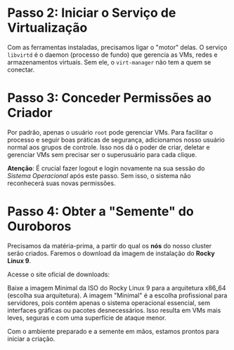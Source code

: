 # Passo 2: Iniciar o Serviço de Virtualização

Com as ferramentas instaladas, precisamos ligar o "motor" delas. O serviço `libvirtd` é o daemon (processo de fundo) que gerencia as VMs, redes e armazenamentos virtuais. Sem ele, o `virt-manager` não tem a quem se conectar.

# Passo 3: Conceder Permissões ao Criador

Por padrão, apenas o usuário `root` pode gerenciar VMs. Para facilitar o processo e seguir boas práticas de segurança, adicionamos nosso usuário normal aos grupos de controle. Isso nos dá o poder de criar, deletar e gerenciar VMs sem precisar ser o superusuário para cada clique.

**Atenção**: É crucial fazer logout e login novamente na sua sessão do *Sistema Operacional* após este passo. Sem isso, o sistema não reconhecerá suas novas permissões.

# Passo 4: Obter a "Semente" do Ouroboros

Precisamos da matéria-prima, a partir do qual os **nós** do nosso cluster serão criados. Faremos o download da imagem de instalação do **Rocky Linux 9**.

Acesse o site oficial de downloads: 

Baixe a imagem Minimal da ISO do Rocky Linux 9 para a arquitetura x86_64 (escolha sua arquitetura). A imagem "Minimal" é a escolha profissional para servidores, pois contém apenas o sistema operacional essencial, sem interfaces gráficas ou pacotes desnecessários. Isso resulta em VMs mais leves, seguras e com uma superfície de ataque menor.

Com o ambiente preparado e a semente em mãos, estamos prontos para iniciar a criação.
